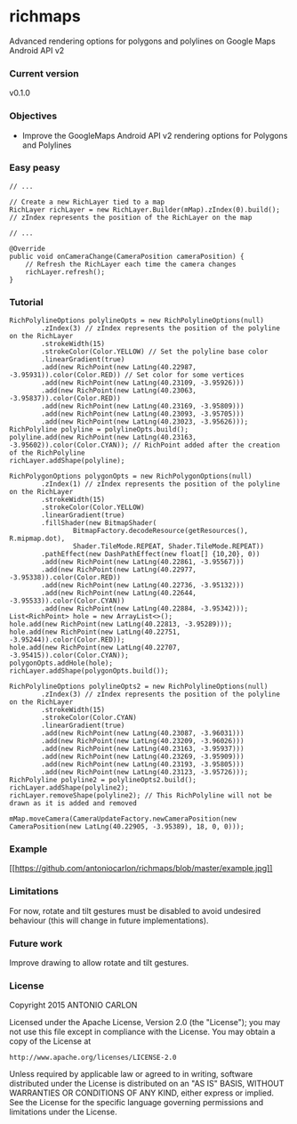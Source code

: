 # richmaps

Advanced rendering options for polygons and polylines on Google Maps Android API v2

### Current version
v0.1.0

### Objectives
 - Improve the GoogleMaps Android API v2 rendering options for Polygons and Polylines

### Easy peasy
```
// ...

// Create a new RichLayer tied to a map
RichLayer richLayer = new RichLayer.Builder(mMap).zIndex(0).build(); // zIndex represents the position of the RichLayer on the map

// ...

@Override
public void onCameraChange(CameraPosition cameraPosition) {
    // Refresh the RichLayer each time the camera changes
    richLayer.refresh();
}
```

### Tutorial
```
RichPolylineOptions polylineOpts = new RichPolylineOptions(null)
        .zIndex(3) // zIndex represents the position of the polyline on the RichLayer
        .strokeWidth(15)
        .strokeColor(Color.YELLOW) // Set the polyline base color
        .linearGradient(true)
        .add(new RichPoint(new LatLng(40.22987, -3.95931)).color(Color.RED)) // Set color for some vertices
        .add(new RichPoint(new LatLng(40.23109, -3.95926)))
        .add(new RichPoint(new LatLng(40.23063, -3.95837)).color(Color.RED))
        .add(new RichPoint(new LatLng(40.23169, -3.95809)))
        .add(new RichPoint(new LatLng(40.23093, -3.95705)))
        .add(new RichPoint(new LatLng(40.23023, -3.95626)));
RichPolyline polyline = polylineOpts.build();
polyline.add(new RichPoint(new LatLng(40.23163, -3.95602)).color(Color.CYAN)); // RichPoint added after the creation of the RichPolyline
richLayer.addShape(polyline);

RichPolygonOptions polygonOpts = new RichPolygonOptions(null)
        .zIndex(1) // zIndex represents the position of the polyline on the RichLayer
        .strokeWidth(15)
        .strokeColor(Color.YELLOW)
        .linearGradient(true)
        .fillShader(new BitmapShader(
                BitmapFactory.decodeResource(getResources(), R.mipmap.dot),
                Shader.TileMode.REPEAT, Shader.TileMode.REPEAT))
        .pathEffect(new DashPathEffect(new float[] {10,20}, 0))
        .add(new RichPoint(new LatLng(40.22861, -3.95567)))
        .add(new RichPoint(new LatLng(40.22977, -3.95338)).color(Color.RED))
        .add(new RichPoint(new LatLng(40.22736, -3.95132)))
        .add(new RichPoint(new LatLng(40.22644, -3.95533)).color(Color.CYAN))
        .add(new RichPoint(new LatLng(40.22884, -3.95342)));
List<RichPoint> hole = new ArrayList<>();
hole.add(new RichPoint(new LatLng(40.22813, -3.95289)));
hole.add(new RichPoint(new LatLng(40.22751, -3.95244)).color(Color.RED));
hole.add(new RichPoint(new LatLng(40.22707, -3.95415)).color(Color.CYAN));
polygonOpts.addHole(hole);
richLayer.addShape(polygonOpts.build());

RichPolylineOptions polylineOpts2 = new RichPolylineOptions(null)
        .zIndex(3) // zIndex represents the position of the polyline on the RichLayer
        .strokeWidth(15)
        .strokeColor(Color.CYAN)
        .linearGradient(true)
        .add(new RichPoint(new LatLng(40.23087, -3.96031)))
        .add(new RichPoint(new LatLng(40.23209, -3.96026)))
        .add(new RichPoint(new LatLng(40.23163, -3.95937)))
        .add(new RichPoint(new LatLng(40.23269, -3.95909)))
        .add(new RichPoint(new LatLng(40.23193, -3.95805)))
        .add(new RichPoint(new LatLng(40.23123, -3.95726)));
RichPolyline polyline2 = polylineOpts2.build();
richLayer.addShape(polyline2);
richLayer.removeShape(polyline2); // This RichPolyline will not be drawn as it is added and removed

mMap.moveCamera(CameraUpdateFactory.newCameraPosition(new CameraPosition(new LatLng(40.22905, -3.95389), 18, 0, 0)));
```

### Example
[[https://github.com/antoniocarlon/richmaps/blob/master/example.jpg]]

### Limitations
For now, rotate and tilt gestures must be disabled to avoid undesired behaviour (this will change in future implementations).

### Future work
Improve drawing to allow rotate and tilt gestures.

### License
Copyright 2015 ANTONIO CARLON

Licensed under the Apache License, Version 2.0 (the "License");
you may not use this file except in compliance with the License.
You may obtain a copy of the License at

    http://www.apache.org/licenses/LICENSE-2.0

Unless required by applicable law or agreed to in writing, software
distributed under the License is distributed on an "AS IS" BASIS,
WITHOUT WARRANTIES OR CONDITIONS OF ANY KIND, either express or implied.
See the License for the specific language governing permissions and
limitations under the License.